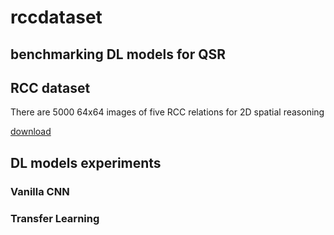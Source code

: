 # rccdataset

## benchmarking DL models for QSR

## RCC dataset
There are 5000 64x64 images of five RCC relations for 2D spatial reasoning

[](https://github.com/info-ruc/rccdataset/blob/master/rcc1.png)

[download](https://github.com/info-ruc/rccdataset/blob/master/rcc.zip)

## DL models experiments
### Vanilla CNN
[](https://github.com/info-ruc/rccdataset/blob/master/cnn1.png)

[](https://github.com/info-ruc/rccdataset/blob/master/cnn2.png)

### Transfer Learning

[](https://github.com/info-ruc/rccdataset/blob/master/trans1.png)

[](https://github.com/info-ruc/rccdataset/blob/master/trans2.png)
